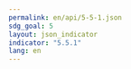 ```yaml
---
permalink: en/api/5-5-1.json
sdg_goal: 5
layout: json_indicator
indicator: "5.5.1"
lang: en
---
```

